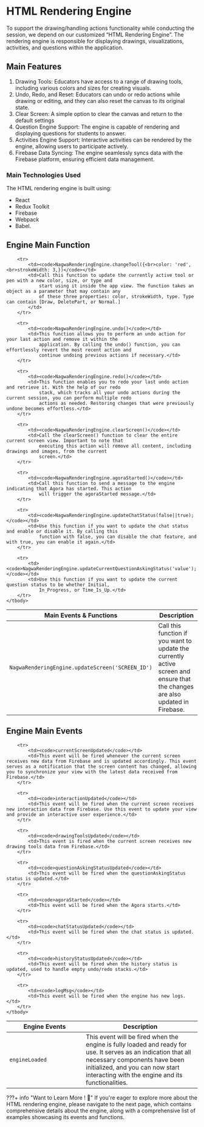 # HTML Rendering Engine

To support the drawing/handling actions functionality while conducting the session, we depend on our customized “HTML Rendering Engine”. The rendering engine is responsible for displaying drawings, visualizations, activities, and questions within the application.


## Main Features

1. Drawing Tools: Educators have access to a range of drawing tools, including various colors and sizes for creating visuals.
2. Undo, Redo, and Reset: Educators can undo or redo actions while drawing or editing, and they can also reset the canvas to its original state.
3. Clear Screen: A simple option to clear the canvas and return to the default settings
4. Question Engine Support: The engine is capable of rendering and displaying questions for students to answer.
5. Activities Engine Support: Interactive activities can be rendered by the engine, allowing users to participate actively.
6. Firebase Data Syncing: The engine seamlessly syncs data with the Firebase platform, ensuring efficient data management.



### Main Technologies Used
The HTML rendering engine is built using:

   - React
   - Redux Toolkit
   - Firebase
   - Webpack
   - Babel.


## Engine Main Function

<table>
    <thead>
        <tr>
            <th style="width: 50%;">Main Events & Functions</th>
            <th>Description</th>
        </tr>
    </thead>
    <tbody>
        <tr>
            <td><code>NagwaRenderingEngine.updateScreen('SCREEN_ID')</code></td>
            <td>Call this function if you want to update the currently active screen and ensure that the changes are
                also updated in Firebase.</td>
        </tr>

        <tr>
            <td><code>NagwaRenderingEngine.changeTool({<br>color: 'red',<br>strokeWidth: 3,})</code></td>
            <td>Call this function to update the currently active tool or pen with a new color, size, or type and
                start using it inside the app view. The function takes an object as a parameter that may contain any
                of these three properties: color, strokeWidth, type. Type can contain [Draw, DeletePart, or Normal.]
            </td>
        </tr>

        <tr>
            <td><code>NagwaRenderingEngine.undo()</code></td>
            <td>This function allows you to perform an undo action for your last action and remove it within the
                application. By calling the undo() function, you can effortlessly revert the most recent action and
                continue undoing previous actions if necessary.</td>
        </tr>

        <tr>
            <td><code>NagwaRenderingEngine.redo()</code></td>
            <td>This function enables you to redo your last undo action and retrieve it. With the help of our redo
                stack, which tracks all your undo actions during the current session, you can perform multiple redo
                actions as needed. Restoring changes that were previously undone becomes effortless.</td>
        </tr>

        <tr>
            <td><code>NagwaRenderingEngine.clearScreen()</code></td>
            <td>Call the clearScreen() function to clear the entire current screen view. Important to note that
                executing this action will remove all content, including drawings and images, from the current
                screen.</td>
        </tr>

        <tr>
            <td><code>NagwaRenderingEngine.agoraStarted()</code></td>
            <td>Call this function to send a message to the engine indicating that Agora has started. This action
                will trigger the agoraStarted message.</td>
        </tr>

        <tr>
            <td><code>NagwaRenderingEngine.updateChatStatus(false||true);</code></td>
            <td>Use this function if you want to update the chat status and enable or disable it. By calling this
                function with false, you can disable the chat feature, and with true, you can enable it again.</td>
        </tr>

        <tr>
            <td><code>NagwaRenderingEngine.updateCurrentQuestionAskingStatus('value');</code></td>
            <td>Use this function if you want to update the current question status to be whether Initial,
                In_Progress, or Time_Is_Up.</td>
        </tr>
    </tbody>
</table>


## Engine Main Events


<table>
    <thead>
        <tr>
            <th style="width: 40%;">Engine Events</th>
            <th>Description</th>
        </tr>
    </thead>
    <tbody>
        <tr>
            <td><code>engineLoaded</code></td>
            <td>This event will be fired when the engine is fully loaded and ready for use. It serves as an indication that all necessary components have been initialized, and you can now start interacting with the engine and its functionalities.</td>
        </tr>
        
        <tr>
            <td><code>currentScreenUpdated</code></td>
            <td>This event will be fired whenever the current screen receives new data from Firebase and is updated accordingly. This event serves as a notification that the screen content has changed, allowing you to synchronize your view with the latest data received from Firebase.</td>
        </tr>
        
        <tr>
            <td><code>interactionUpdated</code></td>
            <td>This event will be fired when the current screen receives new interaction data from Firebase. Use this event to update your view and provide an interactive user experience.</td>
        </tr>
        
        <tr>
            <td><code>drawingToolsUpdated</code></td>
            <td>This event is fired when the current screen receives new drawing tools data from Firebase.</td>
        </tr>
        
        <tr>
            <td><code>questionAskingStatusUpdated</code></td>
            <td>This event will be fired when the questionAskingStatus status is updated.</td>
        </tr>
        
        <tr>
            <td><code>agoraStarted</code></td>
            <td>This event will be fired when the Agora starts.</td>
        </tr>
        
        <tr>
            <td><code>chatStatusUpdated</code></td>
            <td>This event will be fired when the chat status is updated.</td>
        </tr>
        
        <tr>
            <td><code>historyStatusUpdated</code></td>
            <td>This event will be fired when the history status is updated, used to handle empty undo/redo stacks.</td>
        </tr>
        
        <tr>
            <td><code>logMsg</code></td>
            <td>This event will be fired when the engine has new logs.</td>
        </tr>
    </tbody>
</table>


???+ info "Want to Learn More ! 🤩"
    If you're eager to explore more about the HTML rendering engine, please navigate to the next page, which contains comprehensive details about the engine, along with a comprehensive list of examples showcasing its events and functions.
